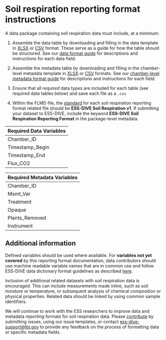 # Soil respiration reporting format instructions

A data package containing soil respiration data must include, at a minimum: 

1. Assemble the data table by downloading and filling in the data template in [XLSX](templates/data_reportingformat_template.xlsx) or [CSV](templates/data_reportingformat_template.csv) format. These serve as a guide for how the table should be structured. See our [data format guide](/data_reporting_format_guide.md) for descriptions and instructions for each data field.

2. Assemble the metadata table by downloading and filling in the chamber-level metadata template in [XLSX](templates/chammetadata_reportingformat_template.xlsx) or [CSV](templates/chammetadata_reportingformat_template.csv) formats. See our [chamber-level metadata format guide](chamber_level_metadata_guide.md) for descriptions and instructions for each field.

3. Ensure that all _required_ data types are included for each table (see required data tables below) and save each file as a `.csv`

4. Within the FLMD file, the [standard](https://github.com/ess-dive-workspace/essdive-file-level-metadata/blob/main/flmd_quick_guide.md#standard) for each soil respiration reporting format related file should be **ESS-DIVE Soil Respiration v1**. If submitting your dataset to ESS-DIVE, include the keyword **ESS-DIVE Soil Respiration Reporting Format** in the package-level metadata. 

| Required Data Variables                                                                        |
|:-----------------------------------------------------------------------------------------------|
| Chamber_ID                                                                                     |
| Timestamp_Begin                                                                                |
| Timestamp_End                                                                                  |
| Flux_CO2                                                                                        |

| Required Metadata Variables                                                                    |
|:-----------------------------------------------------------------------------------------------|
| Chamber_ID                                                                                     |
| Msmt_Var                                                                                       |
| Treatment                                                                                      |
| Opaque                                                                                         |
| Plants_Removed                                                                                 |
| Instrument                                                                                     |

## Additional information

Defined variables should be used where available. For **variables not yet covered** by this reporting format documentation, data contributors should use machine readable variable names that are in common use and follow ESS-DIVE data dictionary format guidelines as described [here](https://github.com/ess-dive-workspace/essdive-file-level-metadata/blob/master/CSV_dd/CSV_dd_instructions.md). 

Inclusion of additional related datasets with soil respiration data is encouraged. This can include measurements made inline, such as soil moisture or temperature, or subsequent analysis of chemical composition or physical properties. Related data should be linked by using common sample identifiers. 

We will continue to work with the ESS researchers to improve data and metadata reporting formats for soil respiration data. Please [contribute](contribute.md) by submitting issues, using our issue templates, or contact ess-dive-support@lbl.gov to provide any feedback on the process of formatting data or specific metadata fields.
